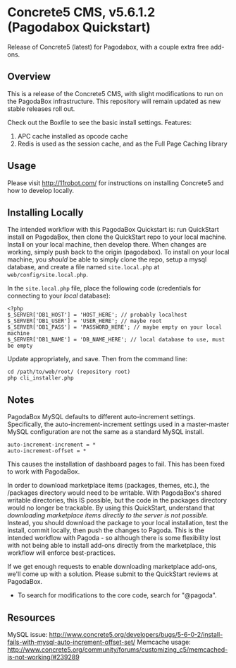 # Concrete5 CMS, v5.6.1.2 (Pagodabox Quickstart) #

Release of Concrete5 (latest) for Pagodabox, with a couple extra free add-ons.

## Overview ##

This is a release of the Concrete5 CMS, with slight modifications to run on the PagodaBox infrastructure. This repository
will remain updated as new stable releases roll out.

Check out the Boxfile to see the basic install settings. Features:

1. APC cache installed as opcode cache
3. Redis is used as the session cache, and as the Full Page Caching library

## Usage ##

Please visit http://11robot.com/ for instructions on installing Concrete5 and how to develop locally.

## Installing Locally ##

The intended workflow with this PagodaBox Quickstart is: run QuickStart install on PagodaBox, then clone the
QuickStart repo to your local machine. Install on your local machine, then develop there. When changes are working,
simply push back to the origin (pagodabox). To install on your local machine, you *should* be able to simply clone
the repo, setup a mysql database, and create a file named `site.local.php` at `web/config/site.local.php`.

In the `site.local.php` file, place the following code (credentials for connecting to your *local* database):

	<?php
	$_SERVER['DB1_HOST'] = 'HOST_HERE'; // probably localhost
	$_SERVER['DB1_USER'] = 'USER_HERE'; // maybe root
	$_SERVER['DB1_PASS'] = 'PASSWORD_HERE'; // maybe empty on your local machine
	$_SERVER['DB1_NAME'] = 'DB_NAME_HERE'; // local database to use, must be empty

Update appropriately, and save. Then from the command line:

	cd /path/to/web/root/ (repository root)
	php cli_installer.php

## Notes ##

PagodaBox MySQL defaults to different auto-increment settings. Specifically, the auto-increment-increment settings 
used in a master-master MySQL configuration are not the same as a standard MySQL install.

	auto-increment-increment = *
	auto-increment-offset = *

This causes the installation of dashboard pages to fail. This has been fixed to work with PagodaBox.


In order to download marketplace items (packages, themes, etc.), the /packages directory would need to be writable.
With PagodaBox's shared writable directories, this IS possible, but the code in the packages directory would no longer
be trackable. By using this QuickStart, understand that *downloading marketplace items directly to the server is not
possible.* Instead, you should download the package to your local installation, test the install, commit locally, then
push the changes to Pagoda. This is the intended workflow with Pagoda - so although there is some flexibility lost with
not being able to install add-ons directly from the marketplace, this workflow will enforce best-practices.

If we get enough requests to enable downloading marketplace add-ons, we'll come up with a solution. Please submit to the
QuickStart reviews at PagodaBox.

* To search for modifications to the core code, search for "@pagoda".

## Resources ##

MySQL issue: http://www.concrete5.org/developers/bugs/5-6-0-2/install-fails-with-mysql-auto-increment-offset-set/
Memcache usage: http://www.concrete5.org/community/forums/customizing_c5/memcached-is-not-working/#239289

